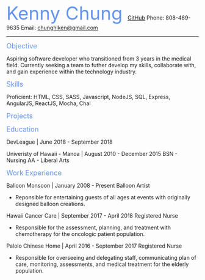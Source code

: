 <font size="7" color="cornflowerblue"> Kenny Chung </font>
[GitHub](https://github.com/supahkenneh)
Phone: 808-469-9635
  Email: chunghlken@gmail.com
___

<font size="4" color="cornflowerblue"> Objective </font>

Aspiring software developer who transitioned from 3 years in the medical field. Currently seeking a team to futher develop my skills, collaborate with, and gain experience within the technology industry.

<font size="4" color="cornflowerblue"> Skills </font>

Proficient: HTML, CSS, SASS, Javascript, NodeJS, SQL, Express, AngularJS, ReactJS, Mocha, Chai

<font size="4" color="cornflowerblue"> Projects </font>

<font size="4" color="cornflowerblue"> Education </font>

DevLeague | June 2018 - September 2018

Univeristy of Hawaii - Manoa | August 2010 - December 2015
BSN - Nursing
AA - Liberal Arts

<font size="4" color="cornflowerblue"> Work Experience </font>

Balloon Monsoon | January 2008 - Present
Balloon Artist
* Reponsible for entertaining guests of all ages at events with originally designed balloon creations.

Hawaii Cancer Care | September 2017 - April 2018
Registered Nurse
* Responsible for the assessment, planning, and treatment with chemotherapy for the oncologic patient population.

Palolo Chinese Home | April 2016 - September 2017
Registered Nurse
* Responsible for overseeing and delegating staff, communicating plan of care, monitoring, assessments, and medical treatment for the elderly population.